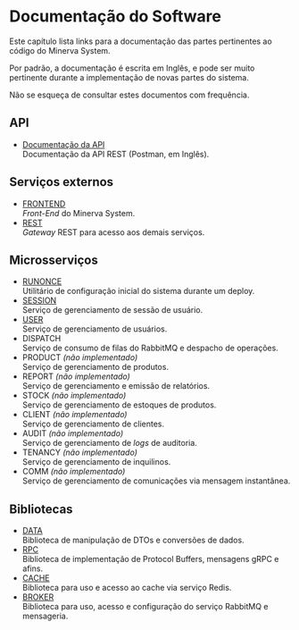 # Documentação do Software

Este capítulo lista links para a documentação das partes pertinentes ao código
do Minerva System.

Por padrão, a documentação é escrita em Inglês, e pode ser muito pertinente
durante a implementação de novas partes do sistema.

Não se esqueça de consultar estes documentos com frequência.

## API

- [Documentação da API](https://documenter.getpostman.com/view/17061755/Uyxoi4MU) \
  Documentação da API REST (Postman, em Inglês).

## Serviços externos

- [FRONTEND](./doc/minerva_frontend/index.html) \
  _Front-End_ do Minerva System.
- [REST](./doc/minerva_rest/index.html) \
  _Gateway_ REST para acesso aos demais serviços.

## Microsserviços

- [RUNONCE](./doc/minerva_runonce/index.html) \
  Utilitário de configuração inicial do sistema durante um deploy.
- [SESSION](./doc/minerva_session/index.html) \
  Serviço de gerenciamento de sessão de usuário.
- [USER](./doc/minerva_user/index.html) \
  Serviço de gerenciamento de usuários.
- DISPATCH \
  Serviço de consumo de filas do RabbitMQ e despacho de operações.
- PRODUCT _(não implementado)_ \
  Serviço de gerenciamento de produtos.
- REPORT _(não implementado)_ \
  Serviço de gerenciamento e emissão de relatórios.
- STOCK _(não implementado)_ \
  Serviço de gerenciamento de estoques de produtos.
- CLIENT _(não implementado)_ \
  Serviço de gerenciamento de clientes.
- AUDIT _(não implementado)_ \
  Serviço de gerenciamento de _logs_ de auditoria.
- TENANCY _(não implementado)_ \
  Serviço de gerenciamento de inquilinos.
- COMM _(não implementado)_ \
  Serviço de gerenciamento de comunicações via mensagem instantânea.

## Bibliotecas

- [DATA](./doc/minerva_data/index.html) \
  Biblioteca de manipulação de DTOs e conversões de dados.
- [RPC](./doc/minerva_rpc/index.html) \
  Biblioteca de implementação de Protocol Buffers, mensagens gRPC e afins.
- [CACHE](./doc/minerva_cache/index.html) \
  Biblioteca para uso e acesso ao cache via serviço Redis.
- [BROKER](./doc/minerva_broker/index.html) \
  Biblioteca para uso, acesso e configuração do serviço RabbitMQ e mensageria.


